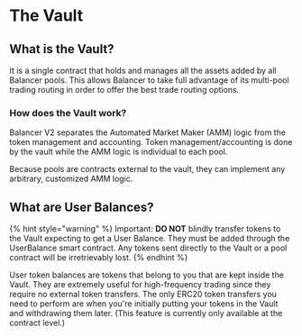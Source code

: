 # The Vault

## What is the Vault?

It is a single contract that holds and manages all the assets added by all Balancer pools. This allows Balancer to take full advantage of its multi-pool trading routing in order to offer the best trade routing options.

### How does the Vault work?

Balancer V2 separates the Automated Market Maker \(AMM\) logic from the token management and accounting. Token management/accounting is done by the vault while the AMM logic is individual to each pool.

Because pools are contracts external to the vault, they can implement any arbitrary, customized AMM logic.

## What are User Balances?

{% hint style="warning" %}
Important: **DO NOT** blindly transfer tokens to the Vault expecting to get a User Balance. They must be added through the UserBalance smart contract. Any tokens sent directly to the Vault or a pool contract will be irretrievably lost.
{% endhint %}

User token balances are tokens that belong to you that are kept inside the Vault. They are extremely useful for high-frequency trading since they require no external token transfers. The only ERC20 token transfers you need to perform are when you're initially putting your tokens in the Vault and withdrawing them later. \(This feature is currently only available at the contract level.\)

